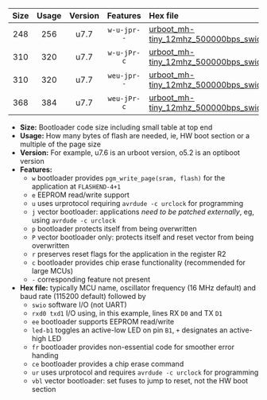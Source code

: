 |Size|Usage|Version|Features|Hex file|
|:-:|:-:|:-:|:-:|:--|
|248|256|u7.7|`w-u-jpr--`|[urboot_mh-tiny_12mhz_500000bps_swio_rxd7_txd6_led+d0_ur_vbl.hex](https://raw.githubusercontent.com/stefanrueger/urboot.hex/main/boards/mh-tiny/fcpu_12mhz/500000_bps/urboot_mh-tiny_12mhz_500000bps_swio_rxd7_txd6_led+d0_ur_vbl.hex)|
|310|320|u7.7|`w-u-jPr-c`|[urboot_mh-tiny_12mhz_500000bps_swio_rxd7_txd6_led+d0_fr_ce_ur_vbl.hex](https://raw.githubusercontent.com/stefanrueger/urboot.hex/main/boards/mh-tiny/fcpu_12mhz/500000_bps/urboot_mh-tiny_12mhz_500000bps_swio_rxd7_txd6_led+d0_fr_ce_ur_vbl.hex)|
|310|320|u7.7|`weu-jpr--`|[urboot_mh-tiny_12mhz_500000bps_swio_rxd7_txd6_ee_led+d0_ur_vbl.hex](https://raw.githubusercontent.com/stefanrueger/urboot.hex/main/boards/mh-tiny/fcpu_12mhz/500000_bps/urboot_mh-tiny_12mhz_500000bps_swio_rxd7_txd6_ee_led+d0_ur_vbl.hex)|
|368|384|u7.7|`weu-jPr-c`|[urboot_mh-tiny_12mhz_500000bps_swio_rxd7_txd6_ee_led+d0_fr_ce_ur_vbl.hex](https://raw.githubusercontent.com/stefanrueger/urboot.hex/main/boards/mh-tiny/fcpu_12mhz/500000_bps/urboot_mh-tiny_12mhz_500000bps_swio_rxd7_txd6_ee_led+d0_fr_ce_ur_vbl.hex)|

- **Size:** Bootloader code size including small table at top end
- **Usage:** How many bytes of flash are needed, ie, HW boot section or a multiple of the page size
- **Version:** For example, u7.6 is an urboot version, o5.2 is an optiboot version
- **Features:**
  + `w` bootloader provides `pgm_write_page(sram, flash)` for the application at `FLASHEND-4+1`
  + `e` EEPROM read/write support
  + `u` uses urprotocol requiring `avrdude -c urclock` for programming
  + `j` vector bootloader: applications *need to be patched externally*, eg, using `avrdude -c urclock`
  + `p` bootloader protects itself from being overwritten
  + `P` vector bootloader only: protects itself and reset vector from being overwritten
  + `r` preserves reset flags for the application in the register R2
  + `c` bootloader provides chip erase functionality (recommended for large MCUs)
  + `-` corresponding feature not present
- **Hex file:** typically MCU name, oscillator frequency (16 MHz default) and baud rate (115200 default) followed by
  + `swio` software I/O (not UART)
  + `rxd0 txd1` I/O using, in this example, lines RX `D0` and TX `D1`
  + `ee` bootloader supports EEPROM read/write
  + `led-b1` toggles an active-low LED on pin `B1`, `+` designates an active-high LED
  + `fr` bootloader provides non-essential code for smoother error handing
  + `ce` bootloader provides a chip erase command
  + `ur` uses urprotocol and requires `avrdude -c urclock` for programming
  + `vbl` vector bootloader: set fuses to jump to reset, not the HW boot section

